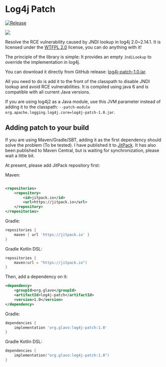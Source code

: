 # Log4j Patch

[![Release](https://jitpack.io/v/org.glavo/log4j-patch.svg)](https://jitpack.io/#org.glavo/log4j-patch)


[![](http://www.wtfpl.net/wp-content/uploads/2012/12/wtfpl-badge-1.png)](http://www.wtfpl.net/)

Resolve the RCE vulnerability caused by JNDI lookup in log4j 2.0~2.14.1. It is licensed under the [WTFPL 2.0](http://www.wtfpl.net/faq/) license,
you can do anything with it!

The principle of the library is simple: It provides an empty `JndiLookup` to override the implementation in log4j.

You can download it directly from GitHub release:
[log4j-patch-1.0.jar](https://github.com/Glavo/log4j-patch/releases/download/1.0/log4j-patch-1.0.jar).

All you need to do is add it to the front of the classpath to disable JNDI lookup and avoid RCE vulnerabilities. It is
compiled using java 6 and is compatible with all current Java versions.

If you are using log4j2 as a Java module, use this JVM parameter instead of adding it to the classpath: 
`--patch-module org.apache.logging.log4j.core=log4j-patch-1.0.jar`.

## Adding patch to your build

If you are using Maven/Gradle/SBT, adding it as the first dependency should solve the problem (To be tested). 
I have published it to [JitPack](https://jitpack.io/). It has also been published to Maven Central, but is waiting for synchronization, please wait a little bit.

At present, please add JitPack repository first:

Maven:
```xml

<repositories>
    <repository>
        <id>jitpack.io</id>
        <url>https://jitpack.io</url>
    </repository>
</repositories>
```

Gradle:
```groovy
repositories {
    maven { url 'https://jitpack.io' }
}
```

Gradle Kotlin DSL:
```kotlin
repositories {
    maven(url = "https://jitpack.io")
}
```


Then, add a dependency on it:

```xml
<dependency>
    <groupId>org.glavo</groupId>
    <artifactId>log4j-patch</artifactId>
    <version>1.0</version>
</dependency>
```

Gradle:
```groovy
dependencies {
    implementation 'org.glavo:log4j-patch:1.0'
}
```

Gradle Kotlin DSL:
```kotlin
dependencies {
    implementation("org.glavo:log4j-patch:1.0")
}
```
